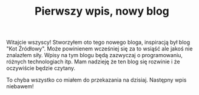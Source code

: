 ﻿---
layout: post
title: "Pierwszy wpis, nowy blog"
categories: offtop
---
Witajcie wszyscy! Stworzyłem oto tego nowego bloga, inspiracją był blog "Kot Źródłowy". Może powinienem wcześniej się za to wsiąść ale jakoś nie znalazłem siły.
Wpisy na tym blogu będą zazwyczaj o programowaniu, różnych technologiach itp. Mam nadzieję że ten blog się rozwinie i że oczywiście będzie czytany. 

To chyba wszystko co miałem do przekazania na dzisiaj. Następny wpis niebawem! 
